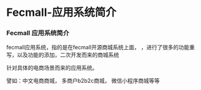 Fecmall-应用系统简介
=============

### Fecmall 应用系统简介

fecmall应用系统，指的是在fecmall开源商城系统上面，
，进行了很多的功能重写，以及功能的添加，二次开发而来的商城系统

针对具体的电商场景而来的应用系统。

譬如：中文电商商城，  多商户b2b2c商城，  微信小程序商城等等
















